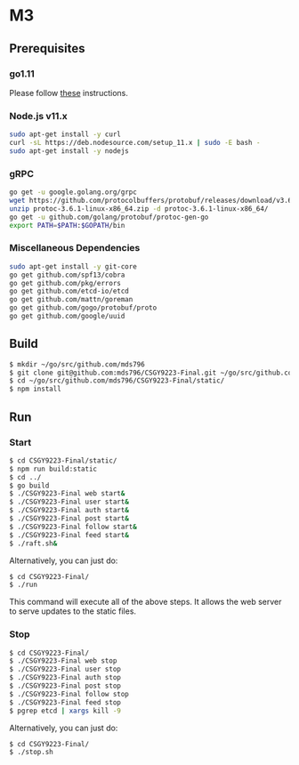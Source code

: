 # M3

## Prerequisites

### go1.11
Please follow [these](https://medium.com/@RidhamTarpara/install-go-1-11-on-ubuntu-18-04-16-04-lts-8c098c503c5f) instructions.

### Node.js v11.x
```bash
sudo apt-get install -y curl
curl -sL https://deb.nodesource.com/setup_11.x | sudo -E bash -
sudo apt-get install -y nodejs
```

### gRPC
```bash
go get -u google.golang.org/grpc
wget https://github.com/protocolbuffers/protobuf/releases/download/v3.6.1/protoc-3.6.1-linux-x86_64.zip
unzip protoc-3.6.1-linux-x86_64.zip -d protoc-3.6.1-linux-x86_64/
go get -u github.com/golang/protobuf/protoc-gen-go
export PATH=$PATH:$GOPATH/bin
```

### Miscellaneous Dependencies
```bash
sudo apt-get install -y git-core
go get github.com/spf13/cobra
go get github.com/pkg/errors
go get github.com/etcd-io/etcd
go get github.com/mattn/goreman
go get github.com/gogo/protobuf/proto
go get github.com/google/uuid
```

## Build
```bash
$ mkdir ~/go/src/github.com/mds796
$ git clone git@github.com:mds796/CSGY9223-Final.git ~/go/src/github.com/mds796/CSGY9223-Final
$ cd ~/go/src/github.com/mds796/CSGY9223-Final/static/
$ npm install
```

## Run

### Start
```bash
$ cd CSGY9223-Final/static/
$ npm run build:static
$ cd ../
$ go build
$ ./CSGY9223-Final web start&
$ ./CSGY9223-Final user start&
$ ./CSGY9223-Final auth start&
$ ./CSGY9223-Final post start&
$ ./CSGY9223-Final follow start&
$ ./CSGY9223-Final feed start&
$ ./raft.sh&
```

Alternatively, you can just do:
```bash
$ cd CSGY9223-Final/
$ ./run
```

This command will execute all of the above steps. It allows the web server to serve updates to the static files.

### Stop
```bash
$ cd CSGY9223-Final/
$ ./CSGY9223-Final web stop
$ ./CSGY9223-Final user stop
$ ./CSGY9223-Final auth stop
$ ./CSGY9223-Final post stop
$ ./CSGY9223-Final follow stop
$ ./CSGY9223-Final feed stop
$ pgrep etcd | xargs kill -9
```

Alternatively, you can just do:
```bash
$ cd CSGY9223-Final/
$ ./stop.sh
```
